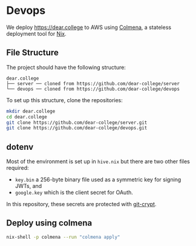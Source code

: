 # Devops

We deploy https://dear.college to AWS using [Colmena](https://github.com/colmena/colmena), a stateless deployment tool for [Nix](https://nixos.org/).

## File Structure

The project should have the following structure:

```
dear.college
├── server ── cloned from https://github.com/dear-college/server
└── devops ── cloned from https://github.com/dear-college/devops
```

To set up this structure, clone the repositories:
```bash
mkdir dear.college
cd dear.college
git clone https://github.com/dear-college/server.git
git clone https://github.com/dear-college/devops.git
```

## dotenv

Most of the environment is set up in `hive.nix` but there are two other files required:

- `key.bin` a 256-byte binary file used as a symmetric key for signing JWTs, and
- `google.key` which is the client secret for OAuth.

In this repository, these secrets are protected with [git-crypt](https://github.com/AGWA/git-crypt).

## Deploy using colmena

```bash
nix-shell -p colmena --run "colmena apply"
```
